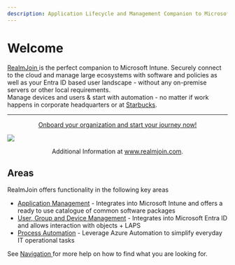 ```yaml
---
description: Application Lifecycle and Management Companion to Microsoft Intune
---
```


# Welcome

[RealmJoin ](https://realmjoin.com)is the perfect companion to Microsoft Intune. Securely connect to the cloud and manage large ecosystems with software and policies as well as your Entra ID based user landscape - without any on-premise servers or other local requirements. \
Manage devices and users & start with automation - no matter if work happens in corporate headquarters or at [Starbucks](https://www.starbucks.com).

***

<p align="center"><a href="https://www.realmjoin.com/start-now/">Onboard your organization and start your journey now!</a></p>

![](../.gitbook/assets/rjvnext-appstore.png)

<p align="center">Additional Information at <a href="http://realmjoin.com">www.realmjoin.com</a>.</p>

## Areas

RealmJoin offers functionality in the following key areas

* [Application Management](app-management/packages/package-store/) - Integrates into Microsoft Intune and offers a ready to use catalogue of common software packages
* [User, Group and Device Management](ugd-management/user-group-device-management.md) - Integrates into Microsoft Entra ID and allows interaction with objects + LAPS
* [Process Automation](automation/runbooks/) - Leverage Azure Automation to simplify everyday IT operational tasks

See [Navigation ](readme/navigation.md)for more help on how to find what you are looking for.
